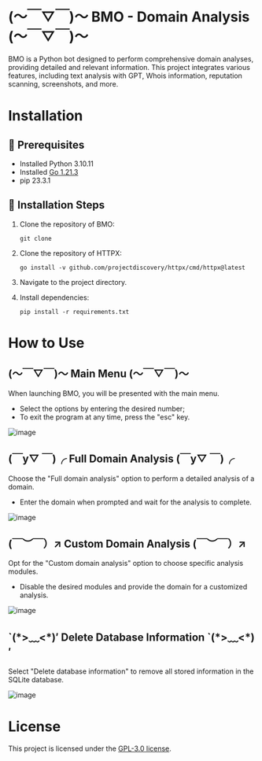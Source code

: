 # (～￣▽￣)～ BMO - Domain Analysis   (～￣▽￣)～ 

BMO is a Python bot designed to perform comprehensive domain analyses, providing detailed and relevant information. This project integrates various features, including text analysis with GPT, Whois information, reputation scanning, screenshots, and more.

# Installation
## 📄 Prerequisites

- Installed Python 3.10.11
- Installed [Go 1.21.3](https://go.dev/doc/install)
- pip 23.3.1

## 🚩 Installation Steps

1. Clone the repository of BMO:

       git clone
   
2. Clone the repository of HTTPX:
   
       go install -v github.com/projectdiscovery/httpx/cmd/httpx@latest

3. Navigate to the project directory.
4. Install dependencies:

       pip install -r requirements.txt

# How to Use

## (～￣▽￣)～ Main Menu (～￣▽￣)～

When launching BMO, you will be presented with the main menu. 

- Select the options by entering the desired number;
- To exit the program at any time, press the "esc" key.

![image](https://github.com/Pedro-Alvess/Bot_domain_lookup/assets/63027653/d02328e4-18d4-49ce-81a4-08bf42da5bdd)

## (￣y▽ ￣)╭ Full Domain Analysis (￣y▽ ￣)╭

Choose the "Full domain analysis" option to perform a detailed analysis of a domain. 

- Enter the domain when prompted and wait for the analysis to complete.

![image](https://github.com/Pedro-Alvess/Bot_domain_lookup/assets/63027653/91cabca9-5a66-43d6-8567-9767e10ad4f5)


## (￣︶￣）↗ Custom Domain Analysis (￣︶￣）↗

Opt for the "Custom domain analysis" option to choose specific analysis modules. 

- Disable the desired modules and provide the domain for a customized analysis.

![image](https://github.com/Pedro-Alvess/Bot_domain_lookup/assets/63027653/c73e5765-cd9e-4a28-acae-0ab7453b9c0d)


##  \`(\*>﹏<\*)′ Delete Database Information  `(\*>﹏<\*)′　

Select "Delete database information" to remove all stored information in the SQLite database.

![image](https://github.com/Pedro-Alvess/Bot_domain_lookup/assets/63027653/d3516d18-8c96-4cff-80c1-d45bcc8ea2fd)

# License

This project is licensed under the [GPL-3.0 license](LICENSE).








